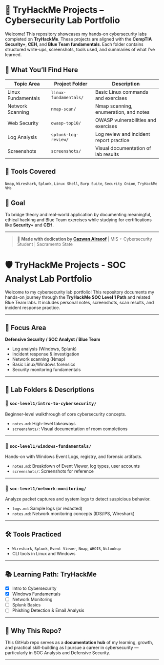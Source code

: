 # 🔐 TryHackMe Projects – Cybersecurity Lab Portfolio

Welcome! This repository showcases my hands-on cybersecurity labs completed on **TryHackMe**. These projects are aligned with the **CompTIA Security+**, **CEH**, and **Blue Team fundamentals**. Each folder contains structured write-ups, screenshots, tools used, and summaries of what I’ve learned.

## 🧠 What You’ll Find Here

| Topic Area           | Project Folder           | Description                          |
|----------------------|--------------------------|--------------------------------------|
| Linux Fundamentals   | `linux-fundamentals/`    | Basic Linux commands and exercises   |
| Network Scanning     | `nmap-scan/`             | Nmap scanning, enumeration, and notes|
| Web Security         | `owasp-top10/`           | OWASP vulnerabilities and exercises  |
| Log Analysis         | `splunk-log-review/`     | Log review and incident report practice |
| Screenshots          | `screenshots/`           | Visual documentation of lab results  |

## 🔧 Tools Covered
`Nmap`, `Wireshark`, `Splunk`, `Linux Shell`, `Burp Suite`, `Security Onion`, `TryHackMe VMs`

## 🏁 Goal
To bridge theory and real-world application by documenting meaningful, ethical hacking and Blue Team exercises while studying for certifications like **Security+** and **CEH**.

---

> 💼 **Made with dedication by [Gazwan Alraoof](https://github.com/gazwan-cyber)** | MIS + Cybersecurity Student | Sacramento State




# 🛡️ TryHackMe Projects - SOC Analyst Lab Portfolio

Welcome to my cybersecurity lab portfolio! This repository documents my hands-on journey through the **TryHackMe SOC Level 1 Path** and related Blue Team labs. It includes personal notes, screenshots, scan results, and incident response practice.

---

## 📌 Focus Area
**Defensive Security / SOC Analyst / Blue Team**

- Log analysis (Windows, Splunk)
- Incident response & investigation
- Network scanning (Nmap)
- Basic Linux/Windows forensics
- Security monitoring fundamentals

---

## 📁 Lab Folders & Descriptions

### 🔹 `soc-level1/intro-to-cybersecurity/`
Beginner-level walkthrough of core cybersecurity concepts.

- `notes.md`: High-level takeaways
- `screenshots/`: Visual documentation of room completions

---

### 🔹 `soc-level1/windows-fundamentals/`
Hands-on with Windows Event Logs, registry, and forensic artifacts.

- `notes.md`: Breakdown of Event Viewer, log types, user accounts
- `screenshots/`: Screenshots for reference

---

### 🔹 `soc-level1/network-monitoring/`
Analyze packet captures and system logs to detect suspicious behavior.

- `logs.md`: Sample logs (or redacted)
- `notes.md`: Network monitoring concepts (IDS/IPS, Wireshark)

---

## 🛠️ Tools Practiced
- `Wireshark`, `Splunk`, `Event Viewer`, `Nmap`, `WHOIS`, `Nslookup`
- CLI tools in Linux and Windows

---

## 📚 Learning Path: TryHackMe
- [x] Intro to Cybersecurity
- [x] Windows Fundamentals
- [ ] Network Monitoring
- [ ] Splunk Basics
- [ ] Phishing Detection & Email Analysis

---

## 📌 Why This Repo?
This GitHub repo serves as a **documentation hub** of my learning, growth, and practical skill-building as I pursue a career in cybersecurity — particularly in SOC Analysis and Defensive Security.

---



